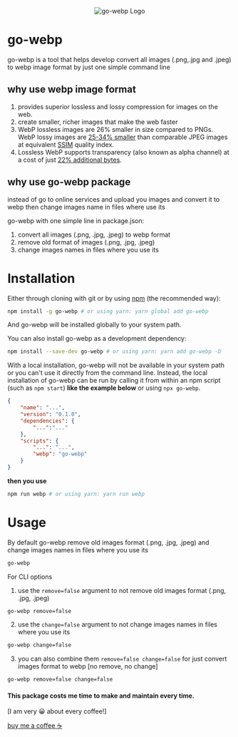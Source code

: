 <p align="center">
  <img src="https://github.com/kirwa-KO/go-webp/blob/main/go-webp-logo.png" alt="go-webp Logo">
</p>

# go-webp

go-webp is a tool that helps develop convert all images (.png,.jpg and .jpeg) to webp image format by just one simple command line

## why use webp image format
1. provides superior lossless and lossy compression for images on the web.
2. create smaller, richer images that make the web faster
3. WebP lossless images are 26% smaller in size compared to PNGs. WebP lossy images are [25-34% smaller](https://developers.google.com/speed/webp/docs/webp_study) than comparable JPEG images at equivalent [SSIM](https://en.wikipedia.org/wiki/Structural_similarity) quality index.
4. Lossless WebP supports transparency (also known as alpha channel) at a cost of just [22% additional bytes](https://developers.google.com/speed/webp/docs/webp_lossless_alpha_study#results).

## why use go-webp package

instead of go to online services and upload you images and convert it to webp then change images name in files where use its

go-webp with one simple line in package.json:
1. convert all images (.png, .jpg, .jpeg) to webp format
2. remove old format of images (.png, .jpg, .jpeg)
3. change images names in files where you use its

# Installation

Either through cloning with git or by using [npm](http://npmjs.org) (the recommended way):
```bash
npm install -g go-webp # or using yarn: yarn global add go-webp
```

And go-webp will be installed globally to your system path.

You can also install go-webp as a development dependency:

```bash
npm install --save-dev go-webp # or using yarn: yarn add go-webp -D
```

With a local installation, go-webp will not be available in your system path or you can't use it directly from the command line. Instead, the local installation of go-webp can be run by calling it from within an npm script (such as `npm start`) **like the example below** or using `npx go-webp`.

```json
{
	"name": "...",
	"version": "0.1.0",
	"dependencies": {
		"...":"..."
	},
	"scripts": {
		"...": "...",
		"webp": "go-webp"
	}
}
```

**then you use**

```bash
npm run webp # or using yarn: yarn run webp
```

# Usage

By default go-webp remove old images format (.png, .jpg, .jpeg) and change images names in files where you use its

```bash
go-webp
```

For CLI options
1. use the `remove=false` argument to not remove old images format (.png, .jpg, .jpeg)
```bash
go-webp remove=false
```

2. use the `change=false` argument to not change images names in files where you use its
```bash
go-webp change=false
```

3. you can also combine them `remove=false change=false` for just convert images format to webp [no remove, no change]
```bash
go-webp remove=false change=false
```

#### This package costs me time to make and maintain every time.
[I am very 😀 about every coffee!]

[buy me a coffee ☕](https://www.buymeacoffee.com/imranbaali)

